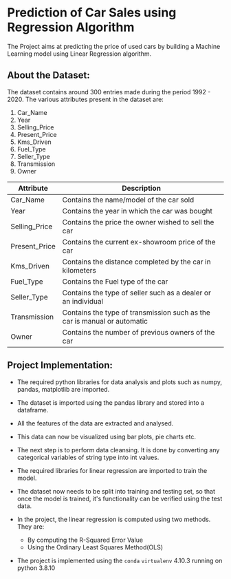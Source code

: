 # Prediction of Car Sales using Regression Algorithm
The Project aims at predicting the price of used cars by building a Machine Learning model using Linear Regression algorithm.

## About the Dataset:
The dataset contains around 300 entries made during the period 1992 - 2020.  The various attributes present in the dataset are:

1.  Car_Name
2.  Year
3.  Selling_Price
4.  Present_Price
5.  Kms_Driven
6.  Fuel_Type
7.  Seller_Type
8.  Transmission
9.  Owner

|Attribute| Description |
|--|--|
|Car_Name  | Contains the name/model of the car sold |
|Year| Contains the year in which the car was bought |
|Selling_Price| Contains the price the owner wished to sell the car |
|Present_Price| Contains the current ex-showroom price of the car |
|Kms_Driven| Contains the distance completed by the car in kilometers |
|Fuel_Type| Contains the Fuel type of the car |
|Seller_Type| Contains the type of seller such as a dealer or an individual |
|Transmission| Contains the type of transmission such as the car is manual or automatic |
|Owner|Contains the number of previous owners of the car |

  ## Project Implementation:

 - The required python libraries for data analysis and plots such as numpy, pandas, matplotlib are imported. 
 - The dataset is imported using the pandas library and stored into a dataframe.
 - All the features of the data are extracted and analysed.
 - This data can now be visualized using bar plots, pie charts etc. 
 - The next step is to perform data cleansing. It is done by converting any categorical variables of string type into int values.
 - The required libraries for linear regression are imported to train the model.
 - The dataset now needs to be split into training and testing set, so that once the model is trained, it's functionality can be verified using the test data. 
 - In the project, the linear regression is computed using two methods. They are:	
			 
	 - By computing the R-Squared Error Value
	 - Using the Ordinary Least Squares Method(OLS)
 - The project is implemented using the `conda` `virtualenv` 4.10.3 running on python 3.8.10
 
